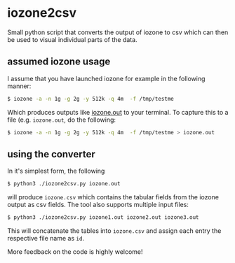# iozone2csv

Small python script that converts the output of iozone to csv which can then be used to visual individual parts of the data.

## assumed iozone usage

I assume that you have launched iozone for example in the following manner:

``` bash
$ iozone -a -n 1g -g 2g -y 512k -q 4m  -f /tmp/testme
```

Which produces outputs like [iozone.out](iozone.out) to your terminal. To capture this to a file (e.g. `iozone.out`, do the following:

``` bash
$ iozone -a -n 1g -g 2g -y 512k -q 4m  -f /tmp/testme > iozone.out
```

## using the converter

In it's simplest form, the following

``` bash
$ python3 ./iozone2csv.py iozone.out
```

will produce `iozone.csv` which contains the tabular fields from the iozone output as csv fields. The tool also supports multiple input files:

``` bash
$ python3 ./iozone2csv.py iozone1.out iozone2.out iozone3.out 
```

This will concatenate the tables into `iozone.csv` and assign each entry the respective file name as `id`.

More feedback on the code is highly welcome!

